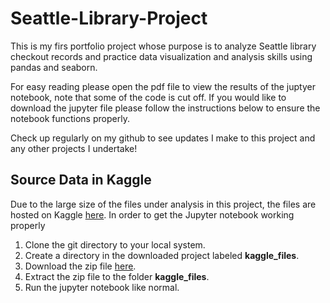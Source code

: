 # Seattle-Library-Project

This is my firs portfolio project whose purpose is to analyze Seattle library checkout records and practice data visualization and analysis skills using pandas and seaborn. 

For easy reading please open the pdf file to view the results of the juptyer notebook, note that some of the code is cut off. If you would like to download the jupyter file please follow the instructions below to ensure the notebook functions properly.

Check up regularly on my github to see updates I make to this project and any other projects I undertake!

## Source Data in Kaggle

Due to the large size of the files under analysis in this project, the files are hosted on Kaggle [here](https://www.kaggle.com/datasets/gracefinlayson/seattle-library-checkouts-2020-august-2024). In order to get the Jupyter notebook working properly
1. Clone the git directory to your local system.
2. Create a directory in the downloaded project labeled **kaggle_files**.
3. Download the zip file [here](https://www.kaggle.com/datasets/gracefinlayson/seattle-library-checkouts-2020-august-2024).
4. Extract the zip file to the folder **kaggle_files**.
5. Run the jupyter notebook like normal. 
